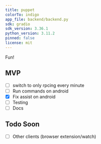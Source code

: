 ```yaml
---
title: puppet 
colorTo: indigo
app_file: backend/backend.py
sdk: gradio
sdk_version: 3.36.1
python_version: 3.11.2
pinned: false
license: mit
---
```


Fun!

## MVP
- [ ] switch to only rpcing every minute 
- [ ] Run commands on android
- [x] Fix assist on android
- [ ] Testing
- [ ] Docs

## Todo Soon

- [ ] Other clients (browser extension/watch)
